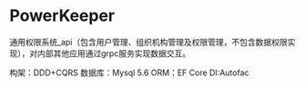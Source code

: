 # PowerKeeper
通用权限系统_api（包含用户管理、组织机构管理及权限管理，不包含数据权限实现），对内部其他应用通过grpc服务实现数据交互。

构架：DDD+CQRS
数据库：Mysql 5.6
ORM：EF Core
DI:Autofac
